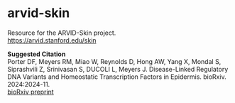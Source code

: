 # arvid-skin
Resource for the ARVID-Skin project.  
https://arvid.stanford.edu/skin  

**Suggested Citation**  
Porter DF, Meyers RM, Miao W, Reynolds D, Hong AW, Yang X, Mondal S, Siprashvili Z, Srinivasan S, DUCOLI L, Meyers J. Disease-Linked Regulatory DNA Variants and Homeostatic Transcription Factors in Epidermis. bioRxiv. 2024:2024-11.  
[bioRxiv preprint](https://www.biorxiv.org/content/10.1101/2024.11.07.622542)
